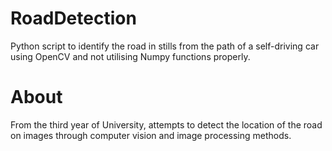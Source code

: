 # RoadDetection
Python script to identify the road in stills from the path of a self-driving car using OpenCV and not utilising Numpy functions properly.

# About 
From the third year of University, attempts to detect the location of the road on images through computer vision and image processing methods.
